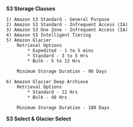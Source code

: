 **S3 Storage Classes**

    1) Amazon S3 Standard - General Purpose
    2) Amazon S3 Standard - Infrequent Access (IA)
    3) Amazon S3 One Zone - Infrequent Access (IA)
    4) Amazon S3 Intelligent Tiering
    5) Amazon Glacier
        Retrieval Options
            * Expedited - 1 to 5 mins
            * Standard - 3 to 5 Hrs
            * Bulk - 5 to 12 Hrs

        Minimum Storage Duration - 90 Days

    6) Amazon Glacier Deep Archieve
        Retrieval Options
            * Standard - 12 Hrs
            * Bulk - 48 Hrs

        Minimum Storage Duration - 180 Days

**S3 Select & Glacier Select**